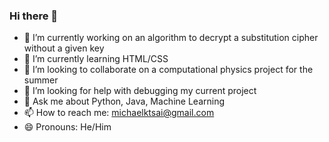 ### Hi there 👋
- 🔭 I’m currently working on an algorithm to decrypt a substitution cipher without a given key
- 🌱 I’m currently learning HTML/CSS
- 👯 I’m looking to collaborate on a computational physics project for the summer
- 🤔 I’m looking for help with debugging my current project
- 💬 Ask me about Python, Java, Machine Learning
- 📫 How to reach me: michaelktsai@gmail.com
- 😄 Pronouns: He/Him
